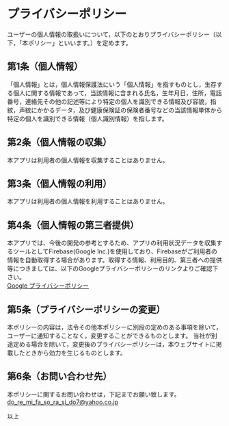 # プライバシーポリシー
ユーザーの個人情報の取扱いについて，以下のとおりプライバシーポリシー（以下，「本ポリシー」といいます。）を定めます。

## 第1条（個人情報）
「個人情報」とは，個人情報保護法にいう「個人情報」を指すものとし，生存する個人に関する情報であって，当該情報に含まれる氏名，生年月日，住所，電話番号，連絡先その他の記述等により特定の個人を識別できる情報及び容貌，指紋，声紋にかかるデータ，及び健康保険証の保険者番号などの当該情報単体から特定の個人を識別できる情報（個人識別情報）を指します。

## 第2条（個人情報の収集）
本アプリは利用者の個人情報を収集することはありません。

## 第3条（個人情報の利用）
本アプリは利用者の個人情報を利用することはありません。

## 第4条（個人情報の第三者提供）
本アプリでは、今後の開発の参考とするため、アプリの利用状況データを収集するツールとしてFirebase(Google Inc.)を使用しており、Firebaseがご利用者の情報を自動取得する場合があります。取得する情報、利用目的、第三者への提供等につきましては、以下のGoogleプライバシーポリシーのリンクよりご確認下さい。  
[Google プライバシーポリシー](https://policies.google.com/privacy?hl=ja)

## 第5条（プライバシーポリシーの変更）
本ポリシーの内容は，法令その他本ポリシーに別段の定めのある事項を除いて，ユーザーに通知することなく，変更することができるものとします。
当社が別途定める場合を除いて，変更後のプライバシーポリシーは，本ウェブサイトに掲載したときから効力を生じるものとします。

## 第6条（お問い合わせ先）
本ポリシーに関するお問い合わせは，下記までお願い致します。  
do_re_mi_fa_so_ra_si_do7@yahoo.co.jp


以上